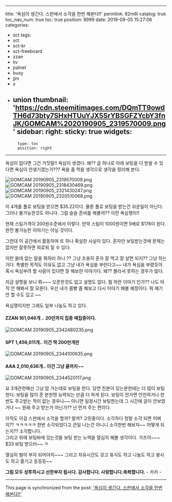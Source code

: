 
---
title: '욕심이 생긴다.  스판에서 소각을 한번 해본다!!'
permlink: 82m6l
catalog: true
toc_nav_num: true
toc: true
position: 9999
date: 2019-09-05 15:27:06
categories:
- sct
tags:
- sct
- sct-kr
- sct-freeboard
- zzan
- liv
- palnet
- busy
- jjm
- s
- union
thumbnail: 'https://cdn.steemitimages.com/DQmTT9owdTH6d73bty7SHxHTUuYJX5SrYBSGFZYcbY3fnJK/GOMCAM%2020190905_2319570009.png'
sidebar:
    right:
        sticky: true
widgets:
    -
        type: toc
        position: right
---


욕심이 없다면 그건 거짓말!!
욕심이 생겼다.  왜??  글 하나로 아래  보팅을 다 받을 수 있다면 
욕심이 안생기겠는가??? 욕을 좀 먹을 생각으로  생각을 정리해 본다. 

![GOMCAM 20190905_2319570009.png](https://cdn.steemitimages.com/DQmTT9owdTH6d73bty7SHxHTUuYJX5SrYBSGFZYcbY3fnJK/GOMCAM%2020190905_2319570009.png)![GOMCAM 20190905_2318430469.png](https://cdn.steemitimages.com/DQmTieR17Wfcp8yRxLCvzbkdk8YnsnwZRCo68fZemp6Jc5a/GOMCAM%2020190905_2318430469.png)![GOMCAM 20190905_2321430247.png](https://cdn.steemitimages.com/DQmbYUFsrNMf3m3hmiJbkpPzDD1g8WaejMQ9UCPKkV18zHb/GOMCAM%2020190905_2321430247.png)![GOMCAM 20190905_2320510068.png](https://cdn.steemitimages.com/DQmTamULLBkymNGGYqwTcZYqi1MxNXLVZD5SMACbCfhffGv/GOMCAM%2020190905_2320510068.png)

이 4개를 풀로 보팅을 받으면 $35.22이다. 
물론 풀로 보팅을 받는건 쉬운일이 아닌다. 그러나 불가능한것도 아니다.
그럼 슬슬 준비를 해볼까??  이런 욕심쟁이!!

현재 스팀가격이 200원수준에서 이렇다. 
만약 스팀이 1000원이면 5배로 $176이 된다. 
완전 불가능한 이야기는 아닐 것이다. 

그런대 이 공간에서 활동하며 또 하나 확실한 사실이 있다. 
혼자만 보팅받는것에 문제는 없지만 잘못하면 외로워 질 수 있다. 

이런 쓸데 없는 말을 뭐하러 하나 ??
그냥 조용히 혼자 잘 먹고 잘 살면 되지??
그냥 하는 거다.  특별한 목적도 이유도 없고  그냥 내가 욕심을 부린다고~~
내가 욕심을 부렸듯이 혹시 욕심부려 할 사람이 있다면 잘 해보란 이야기다.
왜?? 몰라서 못하는 경우가 많다. 

지금 설명을 보니 뭐~~~ 오픈한것도 없고 설명도 없다. 
뭘 하란 이야기 인가??  나도 아직 안 해봐서 잘 모른다. 
우선 내가 몸빵 좀 해보고 다시 이야기 해볼 예정이다. 
뭐 예기 안 할 수도 있고 ~~ 

욕심쟁이지만 그래도 일부 나눔도 하고 있다. 
#### ZZAN  161,046개 ..  20만까지 집중 매집중이다.
![GOMCAM 20190905_2342480235.png](https://cdn.steemitimages.com/DQmUEWL21RwGMSVjrg8WwCfREb2Gr6NCYPfgun6A4QJgow1/GOMCAM%2020190905_2342480235.png)

#### SPT  1,456,011개.. 이건 딱 200만개만 
![GOMCAM 20190905_2344100635.png](https://cdn.steemitimages.com/DQme44vw5oeBH9EyiQtT3berV6yyPBUxUwkfhVQm2J3vjtg/GOMCAM%2020190905_2344100635.png)

#### AAA 2,010,636개.. 이건 그냥 끝까지~~
![GOMCAM 20190905_2344520117.png](https://cdn.steemitimages.com/DQmWxgxDGk7DRqGj758fNCsZU6v3jQAc6aor77HUGaB54BC/GOMCAM%2020190905_2344520117.png)


요 3개관련해선 그냥 맘 가는데로 보팅을 한다. 
당연 친분이 있는분한테는 더 많이 보팅한다. 
보팅을 많이 준 분한텐 능력되는 만큼 더 하게 된다. 
보팅이 안가면 안친하거나 한번도 주고받는  적이 없는 경우나~~
아니면 일정시간 보팅한는데  그 시간에 글이 안보였거나 ~~
원래 주고 받는거 아닌가??  난 먼저 주는 편이다.

아직도 이걸  스판에서 소각을 할까? 말까?  고민중이다. 
소각하다 정말 소각 되면 어쩌지?? ㅋㅋㅋㅋㅋ
한번 소각되었다고 큰일 나는건 아니니 소각한번 해보자~~ 
어떻게 되는지??  소각합니다.  
그리고 위에 보팅바에 있는것들 보팅 받는 노력을 열심히 해볼 생각이다. 
가즈아~~~ $33 보팅 받으러~~ ㅋ

열심히 벌어 부자 되어야지~~~ 그리고 자유시간도 갖고 휴식도 하고 
나눔도 하고 봉사도 하고 즐기고 등등등~~

**그럼 모두 성투하시고 선한부자 됩시다. 
감사합니다.  사랑합니다.축복합니다.** - 카카 -

- - -

This page is synchronized from the post: ['욕심이 생긴다.  스판에서 소각을 한번 해본다!!'](https://steemit.com/@kibumh/82m6l)
